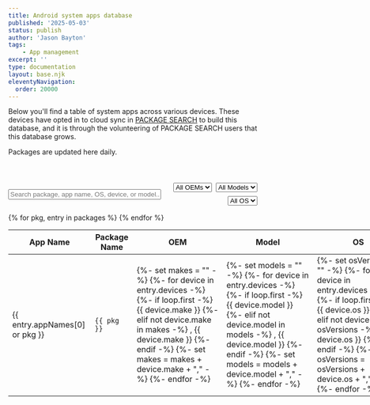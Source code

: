 ```yaml
---
title: Android system apps database
published: '2025-05-03'
status: publish
author: 'Jason Bayton'
tags: 
    - App management
excerpt: ''
type: documentation
layout: base.njk
eleventyNavigation:
  order: 20000
---
```


Below you'll find a table of system apps across various devices. These devices have opted in to cloud sync in [PACKAGE SEARCH](/projects/package-search/support/enable-package-sync) to build this database, and it is through the volunteering of PACKAGE SEARCH users that this database grows.

Packages are updated here daily.

<div class="filters-grid" style=" padding-top:40px; display: flex; gap: 1rem; align-items: center; justify-content: space-between; flex-wrap: wrap; margin-bottom: 1rem;">
<input type="text" id="searchInput" placeholder="Search package, app name, OS, device, or model..." style="flex: 2 1 60%; min-width: 200px;" />
<div style="display: flex; gap: 0.5rem; flex: 1 1 35%; justify-content: flex-end; flex-wrap: wrap;">
<select id="filterMake"><option value="">All OEMs</option></select>
<select id="filterModel"><option value="">All Models</option></select>
<select id="filterOS"><option value="">All OS</option></select>
</div>
</div>

<div class="responsive-table-wrapper">
<table id="appTable" style="table-layout: fixed; width: 100%; min-width: 800px; border-collapse: border">
<thead>
<tr>
<th>App Name</th>
<th>Package Name</th>
<th>OEM</th>
<th>Model</th>
<th>OS</th>
</tr>
</thead>
<tbody>
{% for pkg, entry in packages %}
<tr>
  <td>{{ entry.appNames[0] or pkg }}</td>
  <td><code>{{ pkg }}</code></td>
  <td>
    {%- set makes = "" -%}
    {%- for device in entry.devices -%}
      {%- if loop.first -%}
        {{ device.make }}
      {%- elif not device.make in makes -%}
        , {{ device.make }}
      {%- endif -%}
      {%- set makes = makes + device.make + "," -%}
    {%- endfor -%}
  </td>
  <td>
    {%- set models = "" -%}
    {%- for device in entry.devices -%}
      {%- if loop.first -%}
        {{ device.model }}
      {%- elif not device.model in models -%}
        , {{ device.model }}
      {%- endif -%}
      {%- set models = models + device.model + "," -%}
    {%- endfor -%}
  </td>
  <td>
    {%- set osVersions = "" -%}
    {%- for device in entry.devices -%}
      {%- if loop.first -%}
        {{ device.os }}
      {%- elif not device.os in osVersions -%}
        , {{ device.os }}
      {%- endif -%}
      {%- set osVersions = osVersions + device.os + "," -%}
    {%- endfor -%}
  </td>
</tr>
{% endfor %}
</tbody>
</table>
</div>

<script src="/js/system-app-search.js"></script>